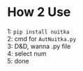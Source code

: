 # How 2 Use
1: ``` pip install nuitka ```  <br>
2: cmd for ``` AutNuitka.py ``` <br>
3: D&D, wanna .py file  <br>
4: select num  <br>
5: done <br>

